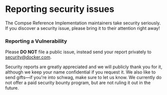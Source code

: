 # Reporting security issues

The Compse Reference Implementation maintainers take security seriously. If you discover a security issue, please bring it to their attention right away!

### Reporting a Vulnerability

Please **DO NOT** file a public issue, instead send your report privately to security@docker.com.

Security reports are greatly appreciated and we will publicly thank you for it, although we keep your name confidential if you request it. We also like to send gifts—if you're into schwag, make sure to let us know. We currently do not offer a paid security bounty program, but are not ruling it out in the future.